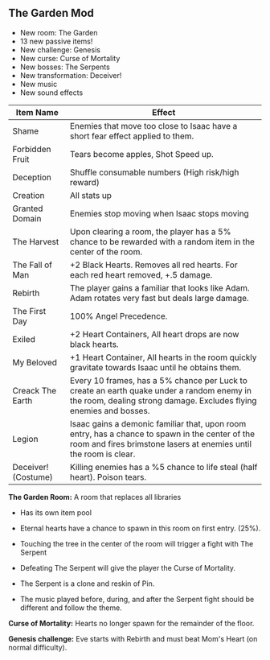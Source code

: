 ## The Garden Mod

* New room: The Garden
* 13 new passive items!
* New challenge: Genesis
* New curse: Curse of Mortality
* New bosses: The Serpents
* New transformation: Deceiver!
* New music
* New sound effects

|Item Name|Effect|
|---|---|
|Shame|Enemies that move too close to Isaac have a short fear effect applied to them.|
|Forbidden Fruit|Tears become apples, Shot Speed up.|
|Deception|Shuffle consumable numbers (High risk/high reward)|
|Creation|All stats up|
|Granted Domain|Enemies stop moving when Isaac stops moving|
|The Harvest|Upon clearing a room, the player has a 5% chance to be rewarded with a random item in the center of the room.|
|The Fall of Man|+2 Black Hearts. Removes all red hearts. For each red heart removed, +.5 damage.|
|Rebirth|The player gains a familiar that looks like Adam. Adam rotates very fast but deals large damage.|
|The First Day|100% Angel Precedence.|
|Exiled|+2 Heart Containers, All heart drops are now black hearts.|
|My Beloved|+1 Heart Container, All hearts in the room quickly gravitate towards Isaac until he obtains them.|
|Creack The Earth|Every 10 frames, has a 5% chance per Luck to create an earth quake under a random enemy in the room, dealing strong damage. Excludes flying enemies and bosses.|
|Legion|Isaac gains a demonic familiar that, upon room entry, has a chance to spawn in the center of the room and fires brimstone lasers at enemies until the room is clear.|
|Deceiver! (Costume)|Killing enemies has a %5 chance to life steal (half heart). Poison tears.|

**The Garden Room:** A room that replaces all libraries 

* Has its own item pool

* Eternal hearts have a chance to spawn in this room on first entry. (25%).

* Touching the tree in the center of the room will trigger a fight with The Serpent
 * Defeating The Serpent will give the player the Curse of Mortality.
 * The Serpent is a clone and reskin of Pin.
 * The music played before, during, and after the Serpent fight should be different and follow the theme.
 
**Curse of Mortality:** Hearts no longer spawn for the remainder of the floor.

**Genesis challenge:** Eve starts with Rebirth and must beat Mom's Heart (on normal difficulty).